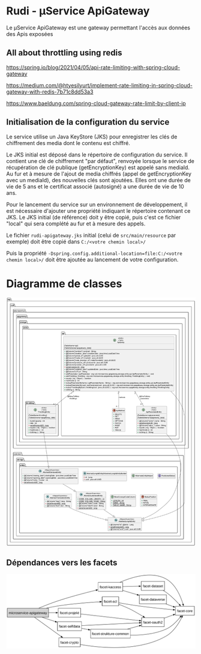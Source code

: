 # Rudi - µService ApiGateway

Le µService ApiGateway est une gateway permettant l'accès aux données des Apis exposées

## All about throttling using redis

https://spring.io/blog/2021/04/05/api-rate-limiting-with-spring-cloud-gateway

https://medium.com/@htyesilyurt/implement-rate-limiting-in-spring-cloud-gateway-with-redis-7b71c8dd53a3

https://www.baeldung.com/spring-cloud-gateway-rate-limit-by-client-ip

## Initialisation de la configuration du service

Le service utilise un Java KeyStore (JKS) pour enregistrer les clés de chiffrement des media dont le contenu est
chiffré.

Le JKS initial est déposé dans le répertoire de configuration du service. Il contient une clé de chiffrement "par
défaut", renvoyée lorsque le service de récupération de clé publique (getEncryptionKey) est appelé sans mediaId. Au fur
et à mesure de l'ajout de media chiffrés (appel de getEncryptionKey avec un mediaId), des nouvelles clés sont ajoutées.
Elles ont une durée de vie de 5 ans et le certificat associé (autosigné) a une durée de vie de 10 ans.

Pour le lancement du service sur un environnement de développement, il est nécessaire d'ajouter une propriété indiquant
le répertoire contenant ce JKS. Le JKS initial (de référence) doit y être copié, puis c'est ce fichier "local" qui sera
complété au fur et à mesure des appels.

Le fichier ``rudi-apigateway.jks`` initial (celui de ``src/main/resource`` par exemple) doit être copié dans
``C:/<votre chemin local>/``

Puis la propriété ``-Dspring.config.additional-location=file:C:/<votre chemin local>/`` doit être ajoutée au lancement
de votre configuration.

# Diagramme de classes

![Diagramme de classes](readme/rudi-microservice-apigateway-storage-entities.png)

## Dépendances vers les facets

![Dependencies](./readme/dependency_tree.svg)